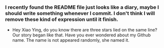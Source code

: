 ### I recently found the README file just looks like a diary, maybe I should write something whenever I commit. I don't think I will remove these kind of expression until it finish.

- Hey Xiao Ying, do you know there are three stars lied on the same line? Our story began like that. Have you ever wondered about my Github name. The name is not appeared randomly, she named it.

